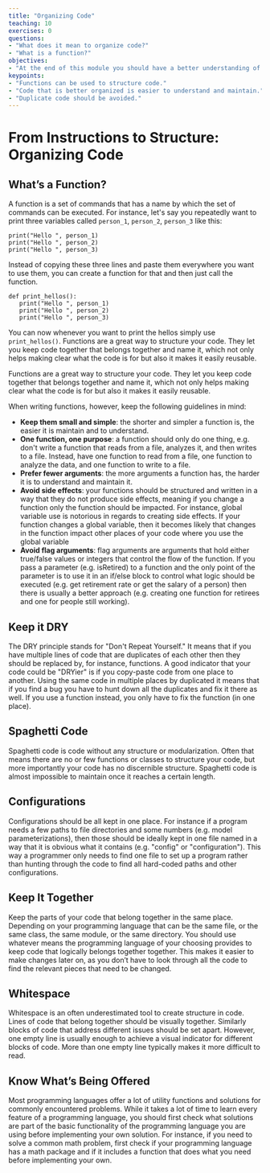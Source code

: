 ```yaml
---
title: "Organizing Code"
teaching: 10
exercises: 0
questions:
- "What does it mean to organize code?"
- "What is a function?"
objectives:
- "At the end of this module you should have a better understanding of what spaghetti code is and how to organize it better."
keypoints:
- "Functions can be used to structure code."
- "Code that is better organized is easier to understand and maintain."
- "Duplicate code should be avoided."
---
```

# From Instructions to Structure: Organizing Code

## What’s a Function?

A function is a set of commands that has a name by which the set of commands can be executed. For instance, let's say you repeatedly want to print three variables called `person_1`, `person_2`, `person_3` like this:
```
print("Hello ", person_1)
print("Hello ", person_2)
print("Hello ", person_3)
```

Instead of copying these three lines and paste them everywhere you want to use them, you can create a function for that and then just call the function.
```
def print_hellos():
   print("Hello ", person_1)
   print("Hello ", person_2)
   print("Hello ", person_3)
```

You can now whenever you want to print the hellos simply use `print_hellos()`.
Functions are a great way to structure your code. They let you keep code together that belongs together and name it, which not only helps making clear what the code is for but also it makes it easily reusable. 

Functions are a great way to structure your code. They let you keep code together that belongs together and name it, which not only helps making clear what the code is for but also it makes it easily reusable. 

When writing functions, however, keep the following guidelines in mind:
- **Keep them small and simple**: the shorter and simpler a function is, the easier it is maintain and to understand.
- **One function, one purpose**: a function should only do one thing, e.g. don't write a function that reads from a file, analyzes it, and then writes to a file. Instead, have one function to read from a file, one function to analyze the data, and one function to write to a file.
- **Prefer fewer arguments**: the more arguments a function has, the harder it is to understand and maintain it.
- **Avoid side effects**: your functions should be structured and written in a way that they do not produce side effects, meaning if you change a function only the function should be impacted. For instance, global variable use is notorious in regards to creating side effects. If your function changes a global variable, then it becomes likely that changes in the function impact other places of your code where you use the global variable
- **Avoid flag arguments**: flag arguments are arguments that hold either true/false values or integers that control the flow of the function. If you pass a parameter (e.g. isRetired) to a function and the only point of the parameter is to use it in an if/else block to control what logic should be executed (e.g. get retirement rate or get the salary of a person) then there is usually a better approach (e.g. creating one function for retirees and one for people still working).

## Keep it DRY

The DRY principle stands for "Don't Repeat Yourself." It means that if you have multiple lines of code that are duplicates of each other then they should be replaced by, for instance, functions. A good indicator that your code could be "DRYier" is if you copy-paste code from one place to another. Using the same code in multiple places by duplicated it means that if you find a bug you have to hunt down all the duplicates and fix it there as well. If you use a function instead, you only have to fix the function (in one place).

## Spaghetti Code

Spaghetti code is code without any structure or modularization. Often that means there are no or few functions or classes to structure your code, but more importantly your code has no discernible structure. Spaghetti code is almost impossible to maintain once it reaches a certain length. 

## Configurations

Configurations should be all kept in one place. For instance if a program needs a few paths to file directories and some numbers (e.g. model parameterizations), then those should be ideally kept in one file named in a way that it is obvious what it contains (e.g. "config" or "configuration"). This way a programmer only needs to find one file to set up a program rather than hunting through the code to find all hard-coded paths and other configurations.

## Keep It Together

Keep the parts of your code that belong together in the same place. Depending on your programming language that can be the same file, or the same class, the same module, or the same directory. You should use whatever means the programming language of your choosing provides to keep code that logically belongs together together. This makes it easier to make changes later on, as you don’t have to look through all the code to find the relevant pieces that need to be changed.

## Whitespace

Whitespace is an often underestimated tool to create structure in code. Lines of code that belong together should be visually together. Similarly blocks of code that address different issues should be set apart. However, one empty line is usually enough to achieve a visual indicator for different blocks of code. More than one empty line typically makes it more difficult to read.

## Know What’s Being Offered

Most programming languages offer a lot of utility functions and solutions for commonly encountered problems. While it takes a lot of time to learn every feature of a programming language, you should first check what solutions are part of the basic functionality of the programming language you are using before implementing your own solution. For instance, if you need to solve a common math problem, first check if your programming language has a math package and if it includes a function that does what you need before implementing your own.
